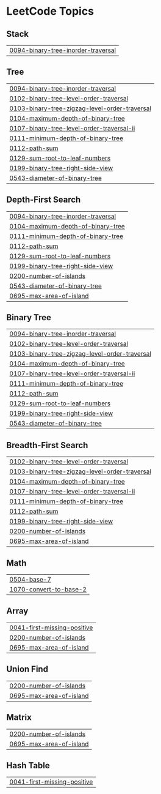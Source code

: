 <!---LeetCode Topics Start-->
# LeetCode Topics
## Stack
|  |
| ------- |
| [0094-binary-tree-inorder-traversal](https://github.com/iniyan007/Leetcode_problems/tree/master/0094-binary-tree-inorder-traversal) |
## Tree
|  |
| ------- |
| [0094-binary-tree-inorder-traversal](https://github.com/iniyan007/Leetcode_problems/tree/master/0094-binary-tree-inorder-traversal) |
| [0102-binary-tree-level-order-traversal](https://github.com/iniyan007/Leetcode_problems/tree/master/0102-binary-tree-level-order-traversal) |
| [0103-binary-tree-zigzag-level-order-traversal](https://github.com/iniyan007/Leetcode_problems/tree/master/0103-binary-tree-zigzag-level-order-traversal) |
| [0104-maximum-depth-of-binary-tree](https://github.com/iniyan007/Leetcode_problems/tree/master/0104-maximum-depth-of-binary-tree) |
| [0107-binary-tree-level-order-traversal-ii](https://github.com/iniyan007/Leetcode_problems/tree/master/0107-binary-tree-level-order-traversal-ii) |
| [0111-minimum-depth-of-binary-tree](https://github.com/iniyan007/Leetcode_problems/tree/master/0111-minimum-depth-of-binary-tree) |
| [0112-path-sum](https://github.com/iniyan007/Leetcode_problems/tree/master/0112-path-sum) |
| [0129-sum-root-to-leaf-numbers](https://github.com/iniyan007/Leetcode_problems/tree/master/0129-sum-root-to-leaf-numbers) |
| [0199-binary-tree-right-side-view](https://github.com/iniyan007/Leetcode_problems/tree/master/0199-binary-tree-right-side-view) |
| [0543-diameter-of-binary-tree](https://github.com/iniyan007/Leetcode_problems/tree/master/0543-diameter-of-binary-tree) |
## Depth-First Search
|  |
| ------- |
| [0094-binary-tree-inorder-traversal](https://github.com/iniyan007/Leetcode_problems/tree/master/0094-binary-tree-inorder-traversal) |
| [0104-maximum-depth-of-binary-tree](https://github.com/iniyan007/Leetcode_problems/tree/master/0104-maximum-depth-of-binary-tree) |
| [0111-minimum-depth-of-binary-tree](https://github.com/iniyan007/Leetcode_problems/tree/master/0111-minimum-depth-of-binary-tree) |
| [0112-path-sum](https://github.com/iniyan007/Leetcode_problems/tree/master/0112-path-sum) |
| [0129-sum-root-to-leaf-numbers](https://github.com/iniyan007/Leetcode_problems/tree/master/0129-sum-root-to-leaf-numbers) |
| [0199-binary-tree-right-side-view](https://github.com/iniyan007/Leetcode_problems/tree/master/0199-binary-tree-right-side-view) |
| [0200-number-of-islands](https://github.com/iniyan007/Leetcode_problems/tree/master/0200-number-of-islands) |
| [0543-diameter-of-binary-tree](https://github.com/iniyan007/Leetcode_problems/tree/master/0543-diameter-of-binary-tree) |
| [0695-max-area-of-island](https://github.com/iniyan007/Leetcode_problems/tree/master/0695-max-area-of-island) |
## Binary Tree
|  |
| ------- |
| [0094-binary-tree-inorder-traversal](https://github.com/iniyan007/Leetcode_problems/tree/master/0094-binary-tree-inorder-traversal) |
| [0102-binary-tree-level-order-traversal](https://github.com/iniyan007/Leetcode_problems/tree/master/0102-binary-tree-level-order-traversal) |
| [0103-binary-tree-zigzag-level-order-traversal](https://github.com/iniyan007/Leetcode_problems/tree/master/0103-binary-tree-zigzag-level-order-traversal) |
| [0104-maximum-depth-of-binary-tree](https://github.com/iniyan007/Leetcode_problems/tree/master/0104-maximum-depth-of-binary-tree) |
| [0107-binary-tree-level-order-traversal-ii](https://github.com/iniyan007/Leetcode_problems/tree/master/0107-binary-tree-level-order-traversal-ii) |
| [0111-minimum-depth-of-binary-tree](https://github.com/iniyan007/Leetcode_problems/tree/master/0111-minimum-depth-of-binary-tree) |
| [0112-path-sum](https://github.com/iniyan007/Leetcode_problems/tree/master/0112-path-sum) |
| [0129-sum-root-to-leaf-numbers](https://github.com/iniyan007/Leetcode_problems/tree/master/0129-sum-root-to-leaf-numbers) |
| [0199-binary-tree-right-side-view](https://github.com/iniyan007/Leetcode_problems/tree/master/0199-binary-tree-right-side-view) |
| [0543-diameter-of-binary-tree](https://github.com/iniyan007/Leetcode_problems/tree/master/0543-diameter-of-binary-tree) |
## Breadth-First Search
|  |
| ------- |
| [0102-binary-tree-level-order-traversal](https://github.com/iniyan007/Leetcode_problems/tree/master/0102-binary-tree-level-order-traversal) |
| [0103-binary-tree-zigzag-level-order-traversal](https://github.com/iniyan007/Leetcode_problems/tree/master/0103-binary-tree-zigzag-level-order-traversal) |
| [0104-maximum-depth-of-binary-tree](https://github.com/iniyan007/Leetcode_problems/tree/master/0104-maximum-depth-of-binary-tree) |
| [0107-binary-tree-level-order-traversal-ii](https://github.com/iniyan007/Leetcode_problems/tree/master/0107-binary-tree-level-order-traversal-ii) |
| [0111-minimum-depth-of-binary-tree](https://github.com/iniyan007/Leetcode_problems/tree/master/0111-minimum-depth-of-binary-tree) |
| [0112-path-sum](https://github.com/iniyan007/Leetcode_problems/tree/master/0112-path-sum) |
| [0199-binary-tree-right-side-view](https://github.com/iniyan007/Leetcode_problems/tree/master/0199-binary-tree-right-side-view) |
| [0200-number-of-islands](https://github.com/iniyan007/Leetcode_problems/tree/master/0200-number-of-islands) |
| [0695-max-area-of-island](https://github.com/iniyan007/Leetcode_problems/tree/master/0695-max-area-of-island) |
## Math
|  |
| ------- |
| [0504-base-7](https://github.com/iniyan007/Leetcode_problems/tree/master/0504-base-7) |
| [1070-convert-to-base-2](https://github.com/iniyan007/Leetcode_problems/tree/master/1070-convert-to-base-2) |
## Array
|  |
| ------- |
| [0041-first-missing-positive](https://github.com/iniyan007/Leetcode_problems/tree/master/0041-first-missing-positive) |
| [0200-number-of-islands](https://github.com/iniyan007/Leetcode_problems/tree/master/0200-number-of-islands) |
| [0695-max-area-of-island](https://github.com/iniyan007/Leetcode_problems/tree/master/0695-max-area-of-island) |
## Union Find
|  |
| ------- |
| [0200-number-of-islands](https://github.com/iniyan007/Leetcode_problems/tree/master/0200-number-of-islands) |
| [0695-max-area-of-island](https://github.com/iniyan007/Leetcode_problems/tree/master/0695-max-area-of-island) |
## Matrix
|  |
| ------- |
| [0200-number-of-islands](https://github.com/iniyan007/Leetcode_problems/tree/master/0200-number-of-islands) |
| [0695-max-area-of-island](https://github.com/iniyan007/Leetcode_problems/tree/master/0695-max-area-of-island) |
## Hash Table
|  |
| ------- |
| [0041-first-missing-positive](https://github.com/iniyan007/Leetcode_problems/tree/master/0041-first-missing-positive) |
<!---LeetCode Topics End-->
